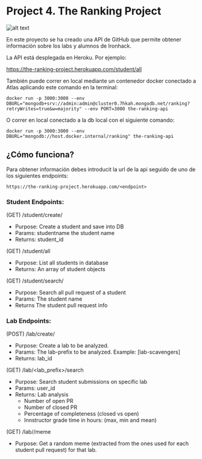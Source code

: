 # Project 4. The Ranking Project

![alt text](https://p.kindpng.com/picc/s/128-1280187_github-logo-png-github-transparent-png.png)

En este proyecto se ha creado una API de GitHub que permite obtener información sobre los labs y alumnos de Ironhack.

La API está desplegada en Heroku. Por ejemplo:

https://the-ranking-project.herokuapp.com/student/all

También puede correr en local mediante un contenedor docker conectado a Atlas aplicando este comando en la terminal:

```
docker run -p 3000:3000 --env DBURL="mongodb+srv://admin:admin@cluster0.7hkah.mongodb.net/ranking?retryWrites=true&w=majority" --env PORT=3000 the-ranking-api
```

O correr en local conectado a la db local con el siguiente comando:

```
docker run -p 3000:3000 --env DBURL="mongodb://host.docker.internal/ranking" the-ranking-api
```

## ¿Cómo funciona?
Para obtener información debes introducit la url de la api seguido de uno de los siguientes endpoints:
```
https://the-ranking-project.herokuapp.com/<endpoint>
```

### Student Endpoints:
(GET) /student/create/<studentname>
- Purpose: Create a student and save into DB
- Params: studentname the student name
- Returns: student_id

(GET) /student/all
- Purpose: List all students in database
- Returns: An array of student objects

(GET) /student/search/<studentname>
- Purpose: Search all pull request of a student
- Params: The student name
- Returns The student pull request info

### Lab Endpoints:
(POST) /lab/create/<name>
- Purpose: Create a lab to be analyzed.
- Params: The lab-prefix to be analyzed. Example: [lab-scavengers]
- Returns: lab_id

(GET) /lab/<lab_prefix>/search
- Purpose: Search student submissions on specific lab
- Params: user_id
- Returns: Lab analysis
    - Number of open PR
    - Number of closed PR
    - Percentage of completeness (closed vs open)
    - Innstructor grade time in hours: (max, min and mean)

(GET) /lab/<lab>/meme
- Purpose: Get a random meme (extracted from the ones used for each student pull request) for that lab.

